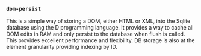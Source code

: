 ### `dom-persist`

This is a simple way of storing a DOM, either HTML or XML, into the Sqlite database using the D programming language.
It provides a way to cache all DOM edits in RAM and only persist to the database when flush is called. This provides
excellent performance and flexibility. DB storage is also at the element granularity providing indexing by ID.
